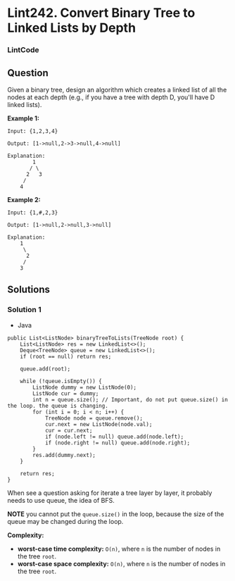 # Lint242. Convert Binary Tree to Linked Lists by Depth

### LintCode

## Question

Given a binary tree, design an algorithm which creates a linked list of all the nodes at each depth (e.g., if you have a tree with depth D, you'll have D linked lists).

**Example 1:**
```
Input: {1,2,3,4}

Output: [1->null,2->3->null,4->null]

Explanation: 
        1
       / \
      2   3
     /
    4
```

**Example 2:**
```
Input: {1,#,2,3}

Output: [1->null,2->null,3->null]

Explanation: 
    1
     \
      2
     /
    3
```

## Solutions

### Solution 1

* Java
```
public List<ListNode> binaryTreeToLists(TreeNode root) {
    List<ListNode> res = new LinkedList<>();
    Deque<TreeNode> queue = new LinkedList<>();
    if (root == null) return res;
    
    queue.add(root);
    
    while (!queue.isEmpty()) {
        ListNode dummy = new ListNode(0);
        ListNode cur = dummy;
        int n = queue.size(); // Important, do not put queue.size() in the loop. the queue is changing.
        for (int i = 0; i < n; i++) {
            TreeNode node = queue.remove();
            cur.next = new ListNode(node.val);
            cur = cur.next;
            if (node.left != null) queue.add(node.left);
            if (node.right != null) queue.add(node.right);
        }
        res.add(dummy.next);
    }
    
    return res;
}
```

When see a question asking for iterate a tree layer by layer, it probably needs to use queue, the idea of BFS. 

**NOTE** you cannot put the `queue.size()` in the loop, because the size of the queue may be changed during the loop.

**Complexity:**

* **worst-case time complexity:** `O(n)`, where `n` is the number of nodes in the tree `root`.
* **worst-case space complexity:** `O(n)`, where `n` is the number of nodes in the tree `root`.
